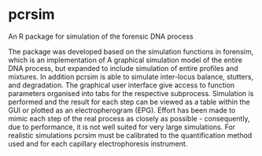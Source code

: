 # pcrsim
An R package for simulation of the forensic DNA process

The package was developed based on the simulation functions in forensim, which is an implementation of A graphical simulation model of the entire DNA process, but expanded to include simulation of entire profiles and mixtures. In addition pcrsim is able to simulate inter-locus balance, stutters, and degradation. The graphical user interface give access to function parameters organised into tabs for the respective subprocess. Simulation is performed and the result for each step can be viewed as a table within the GUI or plotted as an electropherogram (EPG). Effort has been made to mimic each step of the real process as closely as possible - consequently, due to performance, it is not well suited for very large simulations. For realistic simulations pcrsim must be calibrated to the quantification method used and for each capillary electrophoresis instrument.

